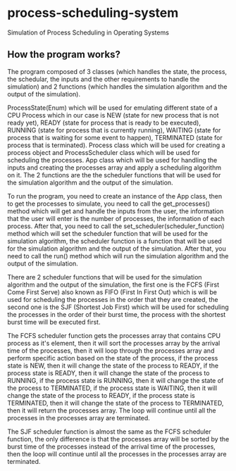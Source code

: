 # process-scheduling-system
Simulation of Process Scheduling in Operating Systems


## How the program works?
The program composed of 3 classes (which handles the state, the process, the schedular, the inputs and the other requirements to handle the simulation) and 2 functions (which handles the simulation algorithm and the output of the simulation).

ProcessState(Enum) which will be used for emulating different state of a CPU Process which in our case is NEW (state for new process that is not ready yet), READY (state for process that is ready to be executed), RUNNING (state for process that is currently running), WAITING (state for process that is waiting for some event to happen), TERMINATED (state for process that is terminated). Process class which will be used for creating a process object and ProcessScheduler class which will be used for scheduling the processes. App class which will be used for handling the inputs and creating the processes array and apply a scheduling algorithm on it. The 2 functions are the the scheduler functions that will be used for the simulation algorithm and the output of the simulation.

To run the program, you need to create an instance of the App class, then to get the processes to simulate, you need to call the get_processes() method which will get and handle the inputs from the user, the information that the user will enter is the number of processes, the information of each process. After that, you need to call the set_scheduler(scheduler_function) method which will set the scheduler function that will be used for the simulation algorithm, the scheduler function is a function that will be used for the simulation algorithm and the output of the simulation. After that, you need to call the run() method which will run the simulation algorithm and the output of the simulation.

There are 2 scheduler functions that will be used for the simulation algorithm and the output of the simulation, the first one is the FCFS (First Come First Serve) also known as FIFO (First In First Out) which is will be used for scheduling the processes in the order that they are created, the second one is the SJF (Shortest Job First) which will be used for scheduling the processes in the order of their burst time, the process with the shortest burst time will be executed first.

The FCFS scheduler function gets the processes array that contains CPU process as it's element, then it will sort the processes array by the arrival time of the processes, then it will loop through the processes array and perform specific action based on the state of the process, if the process state is NEW, then it will change the state of the process to READY, if the process state is READY, then it will change the state of the process to RUNNING, if the process state is RUNNING, then it will change the state of the process to TERMINATED, if the process state is WAITING, then it will change the state of the process to READY, if the process state is TERMINATED, then it will change the state of the process to TERMINATED, then it will return the processes array. The loop will continue until all the processes in the processes array are terminated.

The SJF scheduler function is almost the same as the FCFS scheduler function, the only difference is that the processes array will be sorted by the burst time of the processes instead of the arrival time of the processes, then the loop will continue until all the processes in the processes array are terminated.
